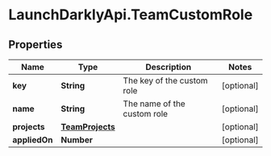# LaunchDarklyApi.TeamCustomRole

## Properties

Name | Type | Description | Notes
------------ | ------------- | ------------- | -------------
**key** | **String** | The key of the custom role | [optional] 
**name** | **String** | The name of the custom role | [optional] 
**projects** | [**TeamProjects**](TeamProjects.md) |  | [optional] 
**appliedOn** | **Number** |  | [optional] 


